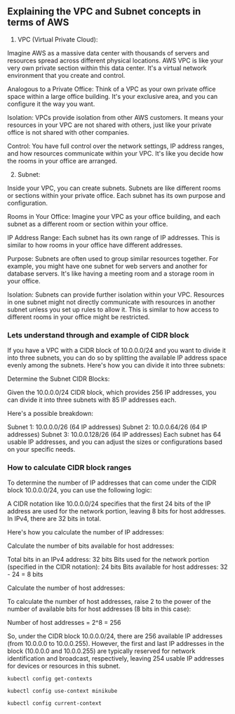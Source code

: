 ## Explaining the VPC and Subnet concepts in terms of AWS

1. VPC (Virtual Private Cloud):

Imagine AWS as a massive data center with thousands of servers and resources spread across different physical locations. AWS VPC is like your very own private section within this data center. It's a virtual network environment that you create and control.

Analogous to a Private Office: Think of a VPC as your own private office space within a large office building. It's your exclusive area, and you can configure it the way you want.

Isolation: VPCs provide isolation from other AWS customers. It means your resources in your VPC are not shared with others, just like your private office is not shared with other companies.

Control: You have full control over the network settings, IP address ranges, and how resources communicate within your VPC. It's like you decide how the rooms in your office are arranged.

2. Subnet:

Inside your VPC, you can create subnets. Subnets are like different rooms or sections within your private office. Each subnet has its own purpose and configuration.

Rooms in Your Office: Imagine your VPC as your office building, and each subnet as a different room or section within your office.

IP Address Range: Each subnet has its own range of IP addresses. This is similar to how rooms in your office have different addresses.

Purpose: Subnets are often used to group similar resources together. For example, you might have one subnet for web servers and another for database servers. It's like having a meeting room and a storage room in your office.

Isolation: Subnets can provide further isolation within your VPC. Resources in one subnet might not directly communicate with resources in another subnet unless you set up rules to allow it. This is similar to how access to different rooms in your office might be restricted.

### Lets understand through and example of CIDR block

If you have a VPC with a CIDR block of 10.0.0.0/24 and you want to divide it into three subnets, you can do so by splitting the available IP address space evenly among the subnets. Here's how you can divide it into three subnets:

Determine the Subnet CIDR Blocks:

Given the 10.0.0.0/24 CIDR block, which provides 256 IP addresses, you can divide it into three subnets with 85 IP addresses each.

Here's a possible breakdown:

Subnet 1: 10.0.0.0/26 (64 IP addresses)
Subnet 2: 10.0.0.64/26 (64 IP addresses)
Subnet 3: 10.0.0.128/26 (64 IP addresses)
Each subnet has 64 usable IP addresses, and you can adjust the sizes or configurations based on your specific needs.

### How to calculate CIDR block ranges

To determine the number of IP addresses that can come under the CIDR block 10.0.0.0/24, you can use the following logic:

A CIDR notation like 10.0.0.0/24 specifies that the first 24 bits of the IP address are used for the network portion, leaving 8 bits for host addresses. In IPv4, there are 32 bits in total.

Here's how you calculate the number of IP addresses:

Calculate the number of bits available for host addresses:

Total bits in an IPv4 address: 32 bits
Bits used for the network portion (specified in the CIDR notation): 24 bits
Bits available for host addresses: 32 - 24 = 8 bits

Calculate the number of host addresses:

To calculate the number of host addresses, raise 2 to the power of the number of available bits for host addresses (8 bits in this case):

Number of host addresses = 2^8 = 256

So, under the CIDR block 10.0.0.0/24, there are 256 available IP addresses (from 10.0.0.0 to 10.0.0.255). However, the first and last IP addresses in the block (10.0.0.0 and 10.0.0.255) are typically reserved for network identification and broadcast, respectively, leaving 254 usable IP addresses for devices or resources in this subnet.

```
kubectl config get-contexts

kubectl config use-context minikube

kubectl config current-context

```
